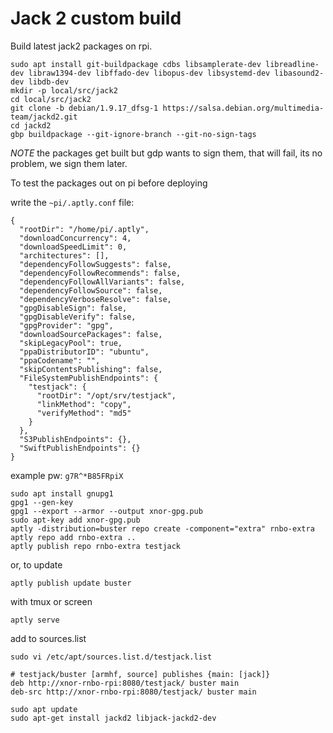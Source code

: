 # Jack 2 custom build

Build latest jack2 packages on rpi.

```shell
sudo apt install git-buildpackage cdbs libsamplerate-dev libreadline-dev libraw1394-dev libffado-dev libopus-dev libsystemd-dev libasound2-dev libdb-dev
mkdir -p local/src/jack2
cd local/src/jack2
git clone -b debian/1.9.17_dfsg-1 https://salsa.debian.org/multimedia-team/jackd2.git
cd jackd2
gbp buildpackage --git-ignore-branch --git-no-sign-tags
```

*NOTE* the packages get built but gdp wants to sign them, that will fail, its no problem, we sign them later.

To test the packages out on pi before deploying

write the `~pi/.aptly.conf` file:

```
{
  "rootDir": "/home/pi/.aptly",
  "downloadConcurrency": 4,
  "downloadSpeedLimit": 0,
  "architectures": [],
  "dependencyFollowSuggests": false,
  "dependencyFollowRecommends": false,
  "dependencyFollowAllVariants": false,
  "dependencyFollowSource": false,
  "dependencyVerboseResolve": false,
  "gpgDisableSign": false,
  "gpgDisableVerify": false,
  "gpgProvider": "gpg",
  "downloadSourcePackages": false,
  "skipLegacyPool": true,
  "ppaDistributorID": "ubuntu",
  "ppaCodename": "",
  "skipContentsPublishing": false,
  "FileSystemPublishEndpoints": {
    "testjack": {
      "rootDir": "/opt/srv/testjack",
      "linkMethod": "copy",
      "verifyMethod": "md5"
    }
  },
  "S3PublishEndpoints": {},
  "SwiftPublishEndpoints": {}
}
```
example pw: `g7R^*B85FRpiX`

```shell
sudo apt install gnupg1
gpg1 --gen-key
gpg1 --export --armor --output xnor-gpg.pub
sudo apt-key add xnor-gpg.pub
aptly -distribution=buster repo create -component="extra" rnbo-extra
aptly repo add rnbo-extra ..
aptly publish repo rnbo-extra testjack
```

or, to update
```
aptly publish update buster
```

with tmux or screen
```
aptly serve
```

add to sources.list


```shell
sudo vi /etc/apt/sources.list.d/testjack.list
```

```
# testjack/buster [armhf, source] publishes {main: [jack]}
deb http://xnor-rnbo-rpi:8080/testjack/ buster main
deb-src http://xnor-rnbo-rpi:8080/testjack/ buster main
```

```shell
sudo apt update
sudo apt-get install jackd2 libjack-jackd2-dev
```
